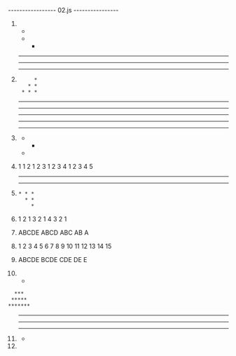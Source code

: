 

----------------- 02.js ---------------- 
1)  *
    * *
    * * *
    * * * *
    * * * * *

2)          *
          * *
        * * *
      * * * *
    * * * * *

3)  * * * * *
    * * * *
    * * *
    * *
    *

4)  1
    1 2
    1 2 3
    1 2 3 4
    1 2 3 4 5

5)  * * * * *
      * * * *
        * * *
          * *
            *

6)  1 
    2 1 
    3 2 1 
    4 3 2 1 

7) ABCDE
    ABCD
     ABC
      AB
       A

8)  1 
    2 3 
    4 5 6 
    7 8 9 10 
    11 12 13 14 15

9)  ABCDE
     BCDE
      CDE
       DE
        E

10)    *
      ***
     *****
    *******

11) *******
     *****
      ***
       *

12) 